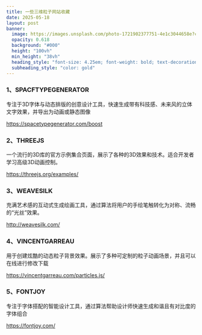 ```yaml
---
title: 一些三维粒子网站收藏
date: 2025-05-18
layout: post
banner:
  image: https://images.unsplash.com/photo-1721902377751-4e1c3044658e?crop=entropy&cs=tinysrgb&fit=max&fm=jpg&ixid=M3w2OTIwMzJ8MHwxfHJhbmRvbXx8fHx8fHx8fDE3NDc1NDk3ODV8&ixlib=rb-4.1.0&q=80&w=1080
  opacity: 0.618
  background: "#000"
  height: "100vh"
  min_height: "38vh"
  heading_style: "font-size: 4.25em; font-weight: bold; text-decoration: underline"
  subheading_style: "color: gold"
---
```


### 1、SPACFTYPEGENERATOR

专注于3D字体与动态排版的创意设计工具，快速生成带有科技感、未来风的立体文字效果，并导出为动画或静态图像

https://spacetypegenerator.com/boost

### 2、THREEJS

一个流行的3D库的官方示例集合页面，展示了各种的3D效果和技术。适合开发者学习高级3D动画控制。

https://threejs.org/examples/

### 3、WEAVESILK

充满艺术感的互动式生成绘画工具，通过算法将用户的手绘笔触转化为对称、流畅的“光丝”效果。

http://weavesilk.com/

### 4、VINCENTGARREAU

用于创建炫酷的动态粒子背景效果。展示了多种可定制的粒子动画场景，并且可以在线进行修改下载

https://vincentgarreau.com/particles.js/

### 5、FONTJOY

专注于字体搭配的智能设计工具，通过算法帮助设计师快速生成和谐且有对比度的字体组合

https://fontjoy.com/